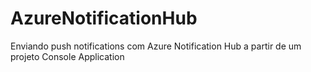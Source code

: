 # AzureNotificationHub
Enviando push notifications com Azure Notification Hub a partir de um projeto Console Application
